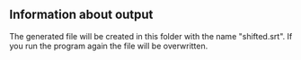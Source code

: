 ## Information about output

The generated file will be created in 
this folder with the name "shifted.srt". 
If you run the program again the file
will be overwritten.
